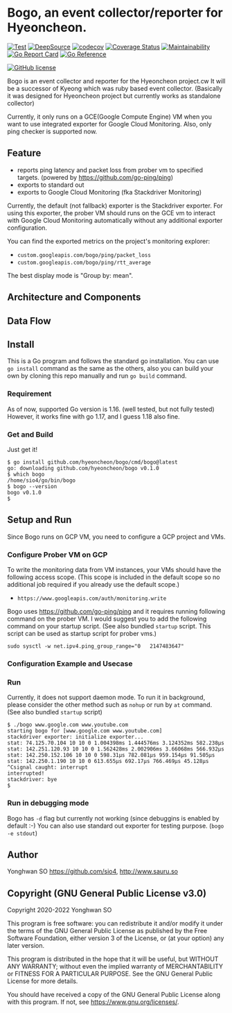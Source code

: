 # Bogo, an event collector/reporter for Hyeoncheon.

[![Test](https://github.com/hyeoncheon/bogo/actions/workflows/test.yml/badge.svg)](https://github.com/hyeoncheon/bogo/actions/workflows/test.yml)
[![DeepSource](https://deepsource.io/gh/hyeoncheon/bogo.svg/?label=active+issues&token=suXiU-8eOt2HTIniLbcCLbq2)](https://deepsource.io/gh/hyeoncheon/bogo/?ref=repository-badge)
[![codecov](https://codecov.io/gh/hyeoncheon/bogo/branch/main/graph/badge.svg?token=TkcqVhww7F)](https://codecov.io/gh/hyeoncheon/bogo)
[![Coverage Status](https://coveralls.io/repos/github/hyeoncheon/bogo/badge.svg?branch=main)](https://coveralls.io/github/hyeoncheon/bogo?branch=main)
[![Maintainability](https://api.codeclimate.com/v1/badges/1a36b1292948783341d0/maintainability)](https://codeclimate.com/github/hyeoncheon/bogo/maintainability)
[![Go Report Card](https://goreportcard.com/badge/github.com/hyeoncheon/bogo)](https://goreportcard.com/report/github.com/hyeoncheon/bogo)
[![Go Reference](https://img.shields.io/badge/go-reference-blue)](https://pkg.go.dev/github.com/hyeoncheon/bogo)

[![GitHub license](https://img.shields.io/github/license/hyeoncheon/bogo)](https://github.com/hyeoncheon/bogo/blob/main/LICENSE.md)


Bogo is an event collector and reporter for the Hyeoncheon project.cw
It will be a successor of Kyeong which was ruby based event collector.
(Basically it was designed for Hyeoncheon project but currently works as
standalone collector)

Currently, it only runs on a GCE(Google Compute Engine) VM when you want
to use integrated exporter for Google Cloud Monitoring. Also, only ping
checker is supported now.



## Feature

* reports ping latency and packet loss from prober vm to specified targets.
  (powered by https://github.com/go-ping/ping)
* exports to standard out
* exports to Google Cloud Monitoring (fka Stackdriver Monitoring)

Currently, the default (not fallback) exporter is the Stackdriver exporter.
For using this exporter, the prober VM should runs on the GCE vm to interact
with Google Cloud Monitoring automatically without any additional exporter
configuration.

You can find the exported metrics on the project's monitoring explorer:

* `custom.googleapis.com/bogo/ping/packet_loss`
* `custom.googleapis.com/bogo/ping/rtt_average`

The best display mode is "Group by: mean".



## Architecture and Components



## Data Flow



## Install

This is a Go program and follows the standard go installation. You can use
`go install` command as the same as the others, also you can build your own
by cloning this repo manually and run `go build` command.


### Requirement

As of now, supported Go version is 1.16. (well tested, but not fully tested)
However, it works fine with go 1.17, and I guess 1.18 also fine.


### Get and Build

Just get it!

```console
$ go install github.com/hyeoncheon/bogo/cmd/bogo@latest
go: downloading github.com/hyeoncheon/bogo v0.1.0
$ which bogo
/home/sio4/go/bin/bogo
$ bogo --version
bogo v0.1.0
$ 
```



## Setup and Run

Since Bogo runs on GCP VM, you need to configure a GCP project and VMs.


### Configure Prober VM on GCP

To write the monitoring data from VM instances, your VMs should have the
following access scope. (This scope is included in the default scope so
no additional job required if you already use the default scope.)

* `https://www.googleapis.com/auth/monitoring.write`

Bogo uses https://github.com/go-ping/ping and it requires running following
command on the prober VM. I would suggest you to add the following command
on your startup script. (See also bundled `startup` script. This script can
be used as startup script for prober vms.)

```console
sudo sysctl -w net.ipv4.ping_group_range="0   2147483647"
```


### Configuration Example and Usecase


### Run

Currently, it does not support daemon mode. To run it in background,
please consider the other method such as `nohup` or run by `at` command.
(See also bundled `startup` script)

```console
$ ./bogo www.google.com www.youtube.com
starting bogo for [www.google.com www.youtube.com]
stackdriver exporter: initialize exporter...
stat: 74.125.70.104 10 10 0 1.004398ms 1.444576ms 3.124352ms 582.238µs
stat: 142.251.120.93 10 10 0 1.562428ms 2.002906ms 3.66068ms 566.932µs
stat: 142.250.152.106 10 10 0 598.31µs 782.081µs 959.154µs 91.505µs
stat: 142.250.1.190 10 10 0 613.655µs 692.17µs 766.469µs 45.128µs
^Csignal caught: interrupt
interrupted!
stackdriver: bye
$ 
```


### Run in debugging mode

Bogo has `-d` flag but currently not working (since debuggins is enabled by
default :-) You can also use standard out exporter for testing purpose.
(`bogo -e stdout`)



## Author

Yonghwan SO https://github.com/sio4, http://www.sauru.so



## Copyright (GNU General Public License v3.0)

Copyright 2020-2022 Yonghwan SO

This program is free software: you can redistribute it and/or modify it under
the terms of the GNU General Public License as published by the Free Software
Foundation, either version 3 of the License, or (at your option) any later
version.

This program is distributed in the hope that it will be useful, but WITHOUT
ANY WARRANTY; without even the implied warranty of MERCHANTABILITY or FITNESS
FOR A PARTICULAR PURPOSE. See the GNU General Public License for more details.

You should have received a copy of the GNU General Public License along with
this program. If not, see <https://www.gnu.org/licenses/>.
